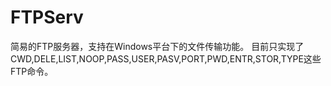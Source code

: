 # FTPServ
简易的FTP服务器，支持在Windows平台下的文件传输功能。
目前只实现了CWD,DELE,LIST,NOOP,PASS,USER,PASV,PORT,PWD,ENTR,STOR,TYPE这些FTP命令。
